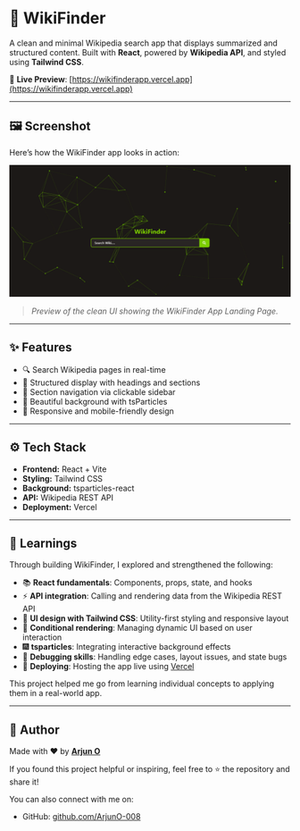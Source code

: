 # 🧠 WikiFinder

A clean and minimal Wikipedia search app that displays summarized and structured content. Built with **React**, powered by **Wikipedia API**, and styled using **Tailwind CSS**.

🔗 **Live Preview**: [https://wikifinderapp.vercel.app](https://wikifinderapp.vercel.app)

---

## 🖼️ Screenshot

Here’s how the WikiFinder app looks in action:

![WikiFinder Preview](./src/screenshots/preview.png)

> *Preview of the clean UI showing the WikiFinder App Landing Page.*

---

## ✨ Features

- 🔍 Search Wikipedia pages in real-time
- 📑 Structured display with headings and sections
- 🎯 Section navigation via clickable sidebar
- 🌈 Beautiful background with tsParticles 
- 📱 Responsive and mobile-friendly design

---

## ⚙️ Tech Stack

- **Frontend:** React + Vite  
- **Styling:** Tailwind CSS   
- **Background:** tsparticles-react  
- **API:** Wikipedia REST API  
- **Deployment:** Vercel  

---

## 🧠 Learnings

Through building WikiFinder, I explored and strengthened the following:

- 📚 **React fundamentals**: Components, props, state, and hooks  
- ⚡ **API integration**: Calling and rendering data from the Wikipedia REST API  
- 🎨 **UI design with Tailwind CSS**: Utility-first styling and responsive layout  
- 🧩 **Conditional rendering**: Managing dynamic UI based on user interaction   
- 🎆 **tsparticles**: Integrating interactive background effects  
- 🧠 **Debugging skills**: Handling edge cases, layout issues, and state bugs  
- 🚀 **Deploying**: Hosting the app live using [Vercel](https://vercel.com)

This project helped me go from learning individual concepts to applying them in a real-world app.

---

## 🙌 Author

Made with ❤️ by [**Arjun O**](https://github.com/ArjunO-008)

If you found this project helpful or inspiring, feel free to ⭐ the repository and share it!

You can also connect with me on:
- GitHub: [github.com/ArjunO-008](https://github.com/ArjunO-008)

